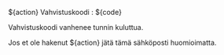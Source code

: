 ${action} Vahvistuskoodi : ${code}

Vahvistuskoodi vanhenee tunnin kuluttua.

Jos et ole hakenut ${action} jätä tämä sähköposti huomioimatta.
